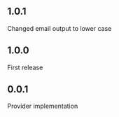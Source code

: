 ## 1.0.1
Changed email output to lower case
 
## 1.0.0
First release

## 0.0.1
Provider implementation
